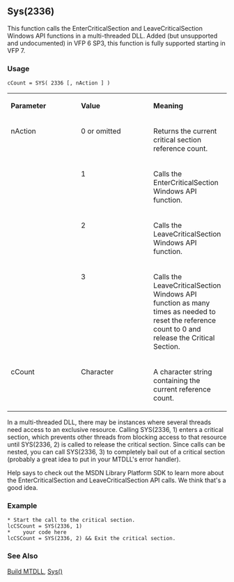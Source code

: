 ## Sys(2336)

This function calls the EnterCriticalSection and LeaveCriticalSection Windows API functions in a multi-threaded DLL. Added (but unsupported and undocumented) in VFP 6 SP3, this function is fully supported starting in VFP 7.

### Usage

```foxpro
cCount = SYS( 2336 [, nAction ] )
```
<table>
<tr>
  <td width="32%" valign="top">
  <p><b>Parameter</b></p>
  </td>
  <td width=23% valign=top>
  <p><b>Value</b></p>
  </td>
  <td width=45% valign=top>
  <p><b>Meaning</b></p>
  </td>
 </tr>
<tr>
  <td width=32% rowspan=4 valign=top>
  <p>nAction</p>
  </td>
  <td width=23% valign=top>
  <p>0 or omitted</p>
  </td>
  <td width=45% valign=top>
  <p>Returns the current critical section reference count.</p>
  </td>
 </tr>
<tr>
  <td width=33% valign=top>
  <p>1</p>
  </td>
  <td width=67% valign=top>
  <p>Calls the EnterCriticalSection Windows API function.</p>
  </td>
 </tr>
<tr>
  <td width=33% valign=top>
  <p>2</p>
  </td>
  <td width=67% valign=top>
  <p>Calls the LeaveCriticalSection Windows API function.</p>
  </td>
 </tr>
<tr>
  <td width=33% valign=top>
  <p>3</p>
  </td>
  <td width=67% valign=top>
  <p>Calls the LeaveCriticalSection Windows API function as many times as needed to reset the reference count to 0 and release the Critical Section.</p>
  </td>
 </tr>
<tr>
  <td width="32%" valign="top">
  <p>cCount</p>
  </td>
  <td width=23% valign=top>
  <p>Character</p>
  </td>
  <td width=45% valign=top>
  <p>A character string containing the current reference count.</p>
  </td>
 </tr>
</table>

In a multi-threaded DLL, there may be instances where several threads need access to an exclusive resource. Calling SYS(2336, 1) enters a critical section, which prevents other threads from blocking access to that resource until SYS(2336, 2) is called to release the critical section. Since calls can be nested, you can call SYS(2336, 3) to completely bail out of a critical section (probably a great idea to put in your MTDLL's error handler). 

Help says to check out the MSDN Library Platform SDK to learn more about the EnterCriticalSection and LeaveCriticalSection API calls. We think that's a good idea.

### Example

```foxpro
* Start the call to the critical section.
lcCSCount = SYS(2336, 1)
*    your code here
lcCSCount = SYS(2336, 2) && Exit the critical section.
```
### See Also

[Build MTDLL](s4g223.md), [Sys()](s4g895.md)